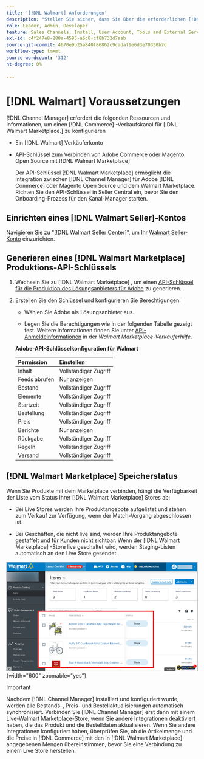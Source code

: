 ```yaml
---
title: '[!DNL Walmart] Anforderungen'
description: "Stellen Sie sicher, dass Sie über die erforderlichen [!DNL Walmart Marketplace]Informationen und Ressourcen zur Integration mit dem Kanal-Manager verfügen."
role: Leader, Admin, Developer
feature: Sales Channels, Install, User Account, Tools and External Services
exl-id: c4f247e8-280a-4595-a6c8-cf8b732d7aab
source-git-commit: 4670e9b25a840f86862c9cadaf9e6d3e70330b7d
workflow-type: tm+mt
source-wordcount: '312'
ht-degree: 0%

---
```


# [!DNL Walmart] Voraussetzungen

[!DNL Channel Manager] erfordert die folgenden Ressourcen und Informationen, um einen [!DNL Commerce] -Verkaufskanal für [!DNL Walmart Marketplace.] zu konfigurieren

* Ein [!DNL Walmart] Verkäuferkonto

* API-Schlüssel zum Verbinden von Adobe Commerce oder Magento Open Source mit [!DNL Walmart Marketplace]

  Der API-Schlüssel [!DNL Walmart Marketplace] ermöglicht die Integration zwischen [!DNL Channel Manager] für Adobe [!DNL Commerce] oder Magento Open Source und dem Walmart Marketplace. Richten Sie den API-Schlüssel in Seller Central ein, bevor Sie den Onboarding-Prozess für den Kanal-Manager starten.

## Einrichten eines [!DNL Walmart Seller]-Kontos

Navigieren Sie zu &quot;[!DNL Walmart Seller Center]&quot;, um Ihr [Walmart Seller-Konto](https://seller.walmart.com/signup?q=&amp;origin=solution_provider&amp;src=0014M00001zivMp) einzurichten.

## Generieren eines [!DNL Walmart Marketplace] Produktions-API-Schlüssels

1. Wechseln Sie zu [!DNL Walmart Marketplace] , um einen [API-Schlüssel für die Produktion des Lösungsanbieters für Adobe](https://developer.walmart.com/#preloginModal?redirectUri=https%3A%2F%2Fdeveloper.walmart.com%2Faccount%2FgenerateKey) zu generieren.

1. Erstellen Sie den Schlüssel und konfigurieren Sie Berechtigungen:

   * Wählen Sie Adobe als Lösungsanbieter aus.

   * Legen Sie die Berechtigungen wie in der folgenden Tabelle gezeigt fest. Weitere Informationen finden Sie unter [API-Anmeldeinformationen](https://sellerhelp.walmart.com/seller/s/guide?article=000006422) in der _Walmart Marketplace-Verkäuferhilfe_.

   **Adobe-API-Schlüsselkonfiguration für Walmart**

   | **Permission** | **Einstellen** |
   |----------------|-------------|
   | Inhalt | Vollständiger Zugriff |
   | Feeds abrufen | Nur anzeigen |
   | Bestand | Vollständiger Zugriff |
   | Elemente | Vollständiger Zugriff |
   | Startzeit | Vollständiger Zugriff |
   | Bestellung | Vollständiger Zugriff |
   | Preis | Vollständiger Zugriff |
   | Berichte | Nur anzeigen |
   | Rückgabe | Vollständiger Zugriff |
   | Regeln | Vollständiger Zugriff |
   | Versand | Vollständiger Zugriff |

## [!DNL Walmart Marketplace] Speicherstatus

Wenn Sie Produkte mit dem Marketplace verbinden, hängt die Verfügbarkeit der Liste vom Status Ihrer [!DNL Walmart Marketplace] Stores ab:

* Bei Live Stores werden Ihre Produktangebote aufgelistet und stehen zum Verkauf zur Verfügung, wenn der Match-Vorgang abgeschlossen ist.

* Bei Geschäften, die nicht live sind, werden Ihre Produktangebote gestaffelt und für Kunden nicht sichtbar. Wenn der [!DNL Walmart Marketplace] -Store live geschaltet wird, werden Staging-Listen automatisch an den Live Store gesendet.

![[!DNL Walmart Seller Central] Staged Products](assets/walmart-seller-central-staged.png){width="600" zoomable="yes"}

>[!IMPORTANT]
>
>Nachdem [!DNL Channel Manager] installiert und konfiguriert wurde, werden alle Bestands-, Preis- und Bestellaktualisierungen automatisch synchronisiert. Verbinden Sie [!DNL Channel Manager] erst dann mit einem Live-Walmart Marketplace-Store, wenn Sie andere Integrationen deaktiviert haben, die das Produkt und die Bestelldaten aktualisieren. Wenn Sie andere Integrationen konfiguriert haben, überprüfen Sie, ob die Artikelmenge und die Preise in [!DNL Commerce] mit den in [!DNL Walmart Marketplace] angegebenen Mengen übereinstimmen, bevor Sie eine Verbindung zu einem Live Store herstellen.

